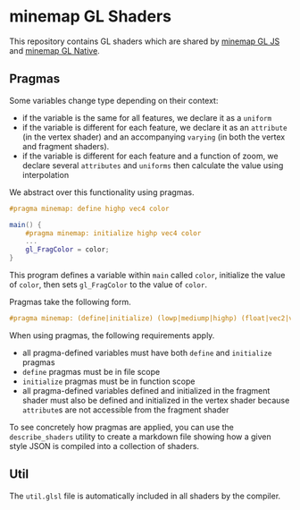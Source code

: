 # minemap GL Shaders

This repository contains GL shaders which are shared by [minemap GL JS](https://github.com/minemap/minemap-gl-js) and [minemap GL Native](https://github.com/minemap/minemap-gl-native).

## Pragmas

Some variables change type depending on their context:

 - if the variable is the same for all features, we declare it as a `uniform`
 - if the variable is different for each feature, we declare it as an `attribute` (in the vertex shader) and an accompanying `varying` (in both the vertex and fragment shaders).
 - if the variable is different for each feature and a function of zoom, we declare several `attributes` and `uniforms` then calculate the value using interpolation

We abstract over this functionality using pragmas.

```glsl
#pragma minemap: define highp vec4 color

main() {
    #pragma minemap: initialize highp vec4 color
    ...
    gl_FragColor = color;
}
```

This program defines a variable within `main` called `color`, initialize the value of `color`, then sets `gl_FragColor` to the value of `color`.

Pragmas take the following form.

```glsl
#pragma minemap: (define|initialize) (lowp|mediump|highp) (float|vec2|vec3|vec4) {name}
```

When using pragmas, the following requirements apply.

 - all pragma-defined variables must have both `define` and `initialize` pragmas
 - `define` pragmas must be in file scope
 - `initialize` pragmas must be in function scope
 - all pragma-defined variables defined and initialized in the fragment shader must also be defined and initialized in the vertex shader because `attribute`s are not accessible from the fragment shader

To see concretely how pragmas are applied, you can use the `describe_shaders` utility to create a markdown file showing how a given style JSON is compiled into a collection of shaders.

## Util

The `util.glsl` file is automatically included in all shaders by the compiler.
